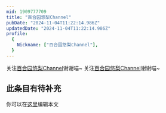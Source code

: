 ```yaml
---
mid: 1909777709
title: "百合园悠梨Channel"
pubDate: "2024-11-04T11:22:14.986Z"
updatedDate: "2024-11-04T11:22:14.986Z"
profile:
  {
    Nickname: ["百合园悠梨Channel"],
  }
---
```


关注[百合园悠梨Channel](https://space.bilibili.com/1909777709)谢谢喵~ 关注[百合园悠梨Channel](https://space.bilibili.com/1909777709)谢谢喵~

## 此条目有待补充
你可以在[这里](https://github.com/Yuhanawa/VTuber.ICU-Content/edit/master/v/百合园悠梨Channel/index.md)编辑本文
